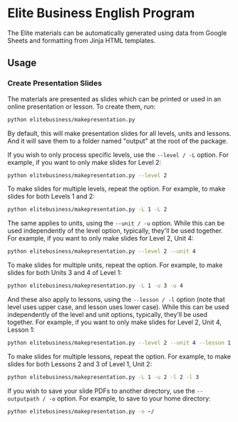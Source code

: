 # Elite Business English Program

The Elite materials can be automatically generated using data from Google Sheets and formatting from Jinja HTML templates.

## Usage

### Create Presentation Slides

The materials are presented as slides which can be printed or used in an online presentation or lesson. To create them, run:

```bash
python elitebusiness/makepresentation.py
```

By default, this will make presentation slides for all levels, units and lessons. And it will save them to a folder named "output" at the root of the package.

If you wish to only process specific levels, use the `--level / -L` option. For example, if you want to only make slides for Level 2:

```bash
python elitebusiness/makepresentation.py --level 2
```

To make slides for multiple levels, repeat the option. For example, to make slides for both Levels 1 and 2:

```bash
python elitebusiness/makepresentation.py -L 1 -L 2
```

The same applies to units, using the `--unit / -u` option. While this can be used independently of the level option, typically, they'll be used together. For example, if you want to only make slides for Level 2, Unit 4:

```bash
python elitebusiness/makepresentation.py --level 2 --unit 4
```

To make slides for multiple units, repeat the option. For example, to make slides for both Units 3 and 4 of Level 1:

```bash
python elitebusiness/makepresentation.py -L 1 -u 3 -u 4
```

And these also apply to lessons, using the `--lesson / -l` option (note that level uses upper case, and lesson uses lower case). While this can be used independently of the level and unit options, typically, they'll be used together. For example, if you want to only make slides for Level 2, Unit 4, Lesson 1:

```bash
python elitebusiness/makepresentation.py --level 2 --unit 4 --lesson 1
```

To make slides for multiple lessons, repeat the option. For example, to make slides for both Lessons 2 and 3 of Level 1, Unit 2:

```bash
python elitebusiness/makepresentation.py -L 1 -u 2 -l 2 -l 3
```

If you wish to save your slide PDFs to another directory, use the `--outputpath / -o` option. For example, to save to your home directory:

```bash
python elitebusiness/makepresentation.py -o ~/
```

